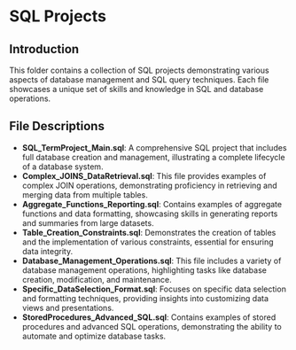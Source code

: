
# SQL Projects

## Introduction
This folder contains a collection of SQL projects demonstrating various aspects of database management and SQL query techniques. Each file showcases a unique set of skills and knowledge in SQL and database operations.

## File Descriptions
- **SQL_TermProject_Main.sql**: A comprehensive SQL project that includes full database creation and management, illustrating a complete lifecycle of a database system.
- **Complex_JOINS_DataRetrieval.sql**: This file provides examples of complex JOIN operations, demonstrating proficiency in retrieving and merging data from multiple tables.
- **Aggregate_Functions_Reporting.sql**: Contains examples of aggregate functions and data formatting, showcasing skills in generating reports and summaries from large datasets.
- **Table_Creation_Constraints.sql**: Demonstrates the creation of tables and the implementation of various constraints, essential for ensuring data integrity.
- **Database_Management_Operations.sql**: This file includes a variety of database management operations, highlighting tasks like database creation, modification, and maintenance.
- **Specific_DataSelection_Format.sql**: Focuses on specific data selection and formatting techniques, providing insights into customizing data views and presentations.
- **StoredProcedures_Advanced_SQL.sql**: Contains examples of stored procedures and advanced SQL operations, demonstrating the ability to automate and optimize database tasks.

